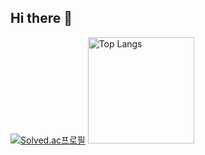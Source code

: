 ## Hi there 👋

[![Solved.ac프로필](http://mazassumnida.wtf/api/v2/generate_badge?boj=jake16)](https://solved.ac/jake16)
<img src="https://github-readme-stats.vercel.app/api/top-langs/?username=ijake-16&layout=compact" alt="Top Langs" height="170px" />

<!--
**ijake-16/ijake-16** is a ✨ _special_ ✨ repository because its `README.md` (this file) appears on your GitHub profile.

Here are some ideas to get you started:

- 🔭 I’m currently working on ...
- 🌱 I’m currently learning ...
- 👯 I’m looking to collaborate on ...
- 🤔 I’m looking for help with ...
- 💬 Ask me about ...
- 📫 How to reach me: ...
- 😄 Pronouns: ...
- ⚡ Fun fact: ...
-->
